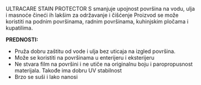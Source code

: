 ULTRACARE STAIN PROTECTOR S smanjuje upojnost površina na vodu, ulja i masnoće čineći ih lakšim za održavanje i čišćenje
Proizvod se može koristiti na podnim površinama, radnim površinama, kuhinjskim pločama i kupatilima.

**PREDNOSTI:**
- Pruža dobru zaštitu od vode i ulja bez uticaja na izgled površina.
- Može se koristiti na površinama u enterijeru i eksterijeru
- Ne stvara film na površini i ne utiče na originalnu boju i paropropusnost materijala. Takođe ima dobru UV stabilnost
- Brzo se suši i lako nanosi